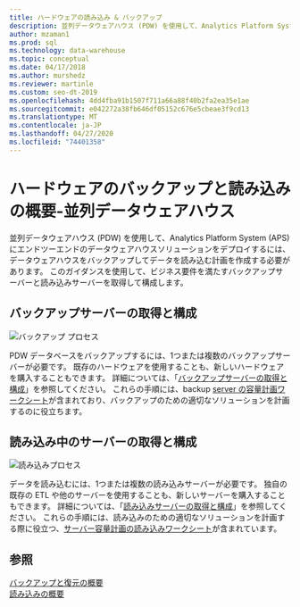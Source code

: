 ```yaml
---
title: ハードウェアの読み込み & バックアップ
description: 並列データウェアハウス (PDW) を使用して、Analytics Platform System (APS) にエンドツーエンドのデータウェアハウスソリューションをデプロイするには、データウェアハウスをバックアップしてデータを読み込む計画を作成する必要があります。 このガイダンスを使用して、ビジネス要件を満たすバックアップサーバーと読み込みサーバーを取得して構成します。
author: mzaman1
ms.prod: sql
ms.technology: data-warehouse
ms.topic: conceptual
ms.date: 04/17/2018
ms.author: murshedz
ms.reviewer: martinle
ms.custom: seo-dt-2019
ms.openlocfilehash: 4dd4fba91b1507f711a66a88f40b2fa2ea35e1ae
ms.sourcegitcommit: e042272a38fb646df05152c676e5cbeae3f9cd13
ms.translationtype: MT
ms.contentlocale: ja-JP
ms.lasthandoff: 04/27/2020
ms.locfileid: "74401358"
---
```

# <a name="backup-and-loading-hardware-overview---parallel-data-warehouse"></a>ハードウェアのバックアップと読み込みの概要-並列データウェアハウス
並列データウェアハウス (PDW) を使用して、Analytics Platform System (APS) にエンドツーエンドのデータウェアハウスソリューションをデプロイするには、データウェアハウスをバックアップしてデータを読み込む計画を作成する必要があります。 このガイダンスを使用して、ビジネス要件を満たすバックアップサーバーと読み込みサーバーを取得して構成します。  
  
## <a name="acquire-and-configure-backup-servers"></a>バックアップサーバーの取得と構成  
![バックアップ プロセス](media/backup-process.png "バックアップ プロセス")  
  
PDW データベースをバックアップするには、1つまたは複数のバックアップサーバーが必要です。 既存のハードウェアを使用することも、新しいハードウェアを購入することもできます。 詳細については、「[バックアップサーバーの取得と構成](acquire-and-configure-backup-server.md)」を参照してください。 これらの手順には、backup [server の容量計画ワークシート](backup-capacity-planning-worksheet.md)が含まれており、バックアップのための適切なソリューションを計画するのに役立ちます。  
  
## <a name="acquire-and-configure-loading-servers"></a>読み込み中のサーバーの取得と構成  
![読み込みプロセス](media/loading-process.png "処理の読み込み")  
  
データを読み込むには、1つまたは複数の読み込みサーバーが必要です。 独自の既存の ETL や他のサーバーを使用することも、新しいサーバーを購入することもできます。 詳細については、「[読み込みサーバーの取得と構成](acquire-and-configure-loading-server.md)」を参照してください。 これらの手順には、読み込みのための適切なソリューションを計画する際に役立つ、[サーバー容量計画の読み込みワークシート](loading-server-capacity-planning-worksheet.md)が含まれています。  
  
## <a name="see-also"></a>参照  
[バックアップと復元の概要](backup-and-restore-overview.md)  
[読み込みの概要](load-overview.md)  
  
